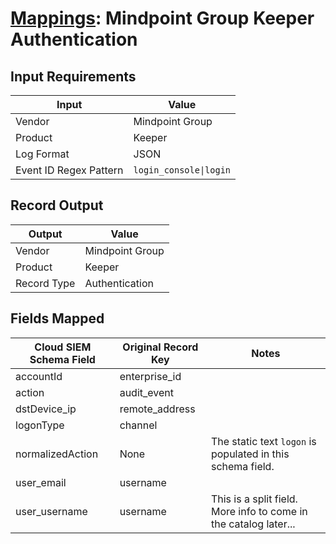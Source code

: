 # [Mappings](README.md): Mindpoint Group Keeper Authentication

## Input Requirements

|Input|Value|
|-----|-----|
|Vendor|Mindpoint Group|
|Product|Keeper|
|Log Format|JSON|
|Event ID Regex Pattern|`login_console\|login`|

## Record Output

|Output|Value|
|------|-----|
|Vendor|Mindpoint Group|
|Product|Keeper|
|Record Type|Authentication|

## Fields Mapped

|Cloud SIEM Schema Field|Original Record Key|Notes|
|-----------------------|-------------------|-----|
|accountId|enterprise_id||
|action|audit_event||
|dstDevice_ip|remote_address||
|logonType|channel||
|normalizedAction|None|The static text `logon` is populated in this schema field.|
|user_email|username||
|user_username|username|This is a split field. More info to come in the catalog later...|

